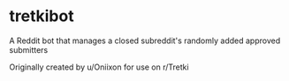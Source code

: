 # tretkibot

A Reddit bot that manages a closed subreddit's randomly added approved submitters

Originally created by u/Oniixon for use on r/Tretki
